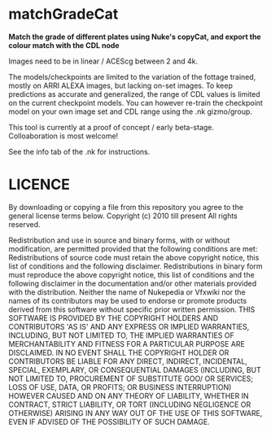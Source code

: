 # matchGradeCat

**Match the grade of different plates using Nuke's copyCat, and export the colour match with the CDL node**

Images need to be in linear / ACEScg between 2 and 4k.

The models/checkpoints are limited to the variation of the fottage trained, mostly on ARRI ALEXA images, but lacking on-set images. To keep predictions as accurate and generalized, the range of CDL values is limited on the current checkpoint models. You can however re-train the checkpoint model on your own image set and CDL range using the .nk gizmo/group.

This tool is currently at a proof of concept / early beta-stage. Colloaboration is most welcome!

See the info tab of the .nk for instructions.

# LICENCE
By downloading or copying a file from this repository you agree to the general license terms below. Copyright (c) 2010 till present All rights reserved.

Redistribution and use in source and binary forms, with or without modification, are permitted provided that the following conditions are met: Redistributions of source code must retain the above copyright notice, this list of conditions and the following disclaimer. Redistributions in binary form must reproduce the above copyright notice, this list of conditions and the following disclaimer in the documentation and/or other materials provided with the distribution. Neither the name of Nukepedia or Vfxwiki nor the names of its contributors may be used to endorse or promote products derived from this software without specific prior written permission. THIS SOFTWARE IS PROVIDED BY THE COPYRIGHT HOLDERS AND CONTRIBUTORS 'AS IS' AND ANY EXPRESS OR IMPLIED WARRANTIES, INCLUDING, BUT NOT LIMITED TO, THE IMPLIED WARRANTIES OF MERCHANTABILITY AND FITNESS FOR A PARTICULAR PURPOSE ARE DISCLAIMED. IN NO EVENT SHALL THE COPYRIGHT HOLDER OR CONTRIBUTORS BE LIABLE FOR ANY DIRECT, INDIRECT, INCIDENTAL, SPECIAL, EXEMPLARY, OR CONSEQUENTIAL DAMAGES (INCLUDING, BUT NOT LIMITED TO, PROCUREMENT OF SUBSTITUTE GOO/ OR SERVICES; LOSS OF USE, DATA, OR PROFITS; OR BUSINESS INTERRUPTION) HOWEVER CAUSED AND ON ANY THEORY OF LIABILITY, WHETHER IN CONTRACT, STRICT LIABILITY, OR TORT (INCLUDING NEGLIGENCE OR OTHERWISE) ARISING IN ANY WAY OUT OF THE USE OF THIS SOFTWARE, EVEN IF ADVISED OF THE POSSIBILITY OF SUCH DAMAGE.
